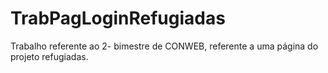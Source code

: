 # TrabPagLoginRefugiadas
Trabalho referente ao 2- bimestre de CONWEB, referente a uma página do projeto refugiadas.
